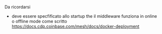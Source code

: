 Da ricordarsi

- deve essere specfificato allo startup the il middleware funziona in online o offline mode come scritto
https://docs.cdp.coinbase.com/mesh/docs/docker-deployment

